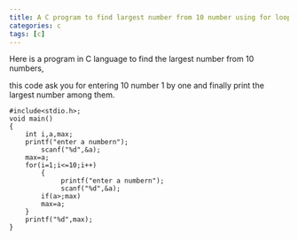 ```yaml
---
title: A C program to find largest number from 10 number using for loop
categories: c
tags: [c]
---
```


Here is a program in C language to find the largest number from 10 numbers,

this code ask you for entering 10 number 1 by one and finally print the largest number among them.

```
#include<stdio.h>;
void main()
{
	int i,a,max;
	printf("enter a numbern");
        scanf("%d",&a);
	max=a;
	for(i=1;i<=10;i++) 	
        { 	
             printf("enter a numbern"); 
             scanf("%d",&a);
 		if(a>;max)
		max=a;
	}
	printf("%d",max);
}
```
